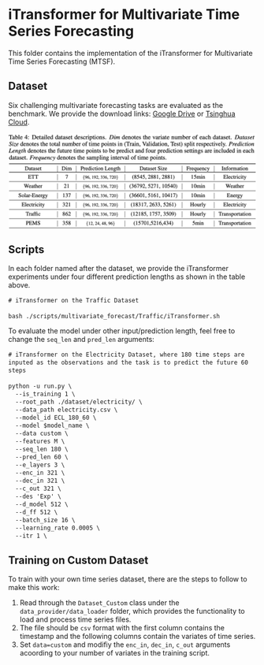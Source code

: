 # iTransformer for Multivariate Time Series Forecasting

This folder contains the implementation of the iTransformer for Multivariate Time Series Forecasting (MTSF).

## Dataset

Six challenging multivariate forecasting tasks are evaluated as the benchmark. We provide the download links: [Google Drive](https://drive.google.com/file/d/1l51QsKvQPcqILT3DwfjCgx8Dsg2rpjot/view?usp=drive_link) or [Tsinghua Cloud](https://cloud.tsinghua.edu.cn/f/2ea5ca3d621e4e5ba36a/).

<p align="center">
<img src="../..//figures/datasets_mtsf.png" alt="" align=center />
</p>

## Scripts

In each folder named after the dataset, we provide the iTransformer experiments under four different prediction lengths as shown in the table above.

```
# iTransformer on the Traffic Dataset

bash ./scripts/multivariate_forecast/Traffic/iTransformer.sh
```

To evaluate the model under other input/prediction length, feel free to change the ```seq_len``` and ```pred_len``` arguments:

```
# iTransformer on the Electricity Dataset, where 180 time steps are inputed as the observations and the task is to predict the future 60 steps

python -u run.py \
  --is_training 1 \
  --root_path ./dataset/electricity/ \
  --data_path electricity.csv \
  --model_id ECL_180_60 \
  --model $model_name \
  --data custom \
  --features M \
  --seq_len 180 \
  --pred_len 60 \
  --e_layers 3 \
  --enc_in 321 \
  --dec_in 321 \
  --c_out 321 \
  --des 'Exp' \
  --d_model 512 \
  --d_ff 512 \
  --batch_size 16 \
  --learning_rate 0.0005 \
  --itr 1 \
```


## Training on Custom Dataset

To train with your own time series dataset, there are the steps to follow to make this work:

1. Read through the ```Dataset_Custom``` class under the ```data_provider/data_loader``` folder, which provides the functionality to load and process time series files.
2. The file should be ```csv``` format with the first column contains the timestamp and the following columns contain the variates of time series.
3. Set ```data=custom``` and modifiy the ```enc_in```, ```dec_in```, ```c_out``` arguments acoording to your number of variates in the training script.
